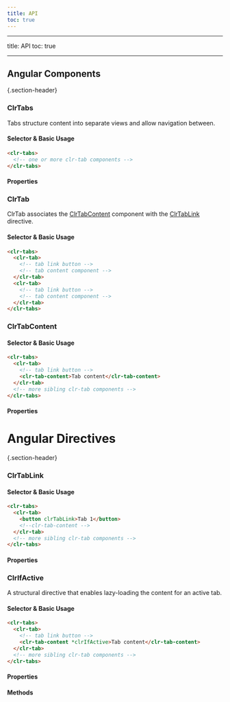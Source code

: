 ```yaml
---
title: API
toc: true
---
```


---

title: API
toc: true

---

## Angular Components

{.section-header}

### ClrTabs

Tabs structure content into separate views and allow navigation between.

#### Selector & Basic Usage

```html
<clr-tabs>
  <!-- one or more clr-tab components -->
</clr-tabs>
```

#### Properties

<DocComponentApi component="ClrTabs" item="bindings" />

### ClrTab

ClrTab associates the [ClrTabContent](./api.md#clrtabcontent) component with the [ClrTabLink](./api.md#clrtablink) directive.

#### Selector & Basic Usage

```html
<clr-tabs>
  <clr-tab>
    <!-- tab link button -->
    <!-- tab content component -->
  </clr-tab>
  <clr-tab>
    <!-- tab link button -->
    <!-- tab content component -->
  </clr-tab>
</clr-tabs>
```

### ClrTabContent

#### Selector & Basic Usage

```html
<clr-tabs>
  <clr-tab>
    <!-- tab link button -->
    <clr-tab-content>Tab content</clr-tab-content>
  </clr-tab>
  <!-- more sibling clr-tab components -->
</clr-tabs>
```

#### Properties

<DocComponentApi component="ClrTabContent" item="bindings" />

# Angular Directives

{.section-header}

### ClrTabLink

#### Selector & Basic Usage

```html
<clr-tabs>
  <clr-tab>
    <button clrTabLink>Tab 1</button>
    <!--clr-tab-content -->
  </clr-tab>
  <!-- more sibling clr-tab components -->
</clr-tabs>
```

#### Properties

<DocComponentApi component="ClrTabLink" item="bindings" />

### ClrIfActive

A structural directive that enables lazy-loading the content for an active tab.

#### Selector & Basic Usage

```html
<clr-tabs>
  <clr-tab>
    <!-- tab link button -->
    <clr-tab-content *clrIfActive>Tab content</clr-tab-content>
  </clr-tab>
  <!-- more sibling clr-tab components -->
</clr-tabs>
```

#### Properties

<DocComponentApi component="ClrIfActive" item="bindings" />

#### Methods

<DocComponentApi component="ClrIfActive" item="methods" />
